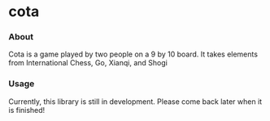 # cota

### About
Cota is a game played by two people on a 9 by 10 board. It takes elements from International Chess, Go, Xianqi, and Shogi

### Usage 
Currently, this library is still in development. Please come back later when it is finished!
